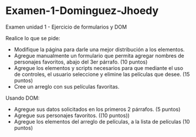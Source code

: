 # Examen-1-Dominguez-Jhoedy
Examen unidad 1 - Ejercicio de formularios y DOM

Realice lo que se pide:
-	Modifique la página para darle una mejor distribución a los elementos.
-	Agregue manualmente un formulario que permita agregar nombres de personajes favoritos, abajo del 3er párrafo. (10 puntos)
-	Agregue los elementos y scripts necesarios para que mediante el uso de controles, el usuario seleccione y elimine las películas que desee. (15 puntos)
-	Cree un arreglo con sus películas favoritas.

Usando DOM:
-	Agregue sus datos solicitados en los primeros 2 párrafos. (5 puntos)
-	Agregue sus personajes favoritos. ((10 puntos))
-	Agregue los elementos del arreglo de películas, a la lista de películas (10 puntos)

